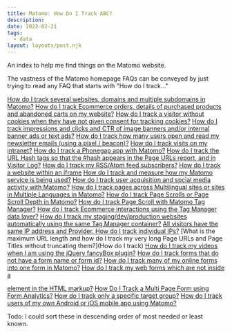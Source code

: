 ```yaml
---
title: Matomo: How Do I Track ABC?
description:
date: 2022-02-21
tags:
  - data
layout: layouts/post.njk
---
```


An index to help me find things on the Matomo website.  

The vastness of the Matomo homepage FAQs can be conveyed by just trying to read any FAQ that starts with "How do I track..."


[How do I track several websites, domains and multiple subdomains in Matomo?](https://matomo.org/faq/new-to-piwik/#faq_104)
[How do I track Ecommerce orders, details of purchased products and abandoned carts on my website?](https://matomo.org/faq/new-to-piwik/#faq_123)
[How do I track a visitor without cookies when they have not given consent for tracking cookies?](https://matomo.org/faq/new-to-piwik/#how-can-i-still-track-a-visitor-without-cookies-even-if-they-decline-the-cookie-consent)
[How do I track impressions and clicks and CTR of image banners and/or internal banner ads or text ads?](https://matomo.org/faq/how-to/#faq_19486)
[How do I track how many users open and read my newsletter emails (using a pixel / beacon)?](https://matomo.org/faq/how-to/#faq_25454)
[How do I track visits on my intranet?](https://matomo.org/faq/how-to/#faq_19)
[How do I track a Phonegap app with Matomo?](https://matomo.org/faq/how-to/#faq_20304)
[How do I track the URL Hash tags so that the #hash appears in the Page URLs report, and in Visitor Log?](https://matomo.org/faq/how-to/#faq_188)
[How do I track my RSS/Atom feed subscribers?](https://matomo.org/faq/how-to/#faq_99)
[How do I track a website within an iframe](https://matomo.org/faq/how-to/#how-do-i-track-a-website-within-an-iframe)
[How do I track and measure how my Matomo service is being used?](https://matomo.org/faq/how-to/#faq_20982)
[How do I track user acquisition and social media activity with Matomo?](https://matomo.org/faq/how-to/#faq_24341)
[How do I track pages across Multilingual sites or sites in Multiple Languages in Matomo?](https://matomo.org/faq/how-to/#how-do-i-track-pages-across-multilingual-sites-or-sites-in-multiple-languages-in-matomo)
[How do I track Page Scrolls or Page Scroll Depth in Matomo?](https://matomo.org/faq/how-to/#how-do-i-track-page-scrolls-or-page-scroll-depth-in-matomo)
[How do I track Page Scroll with Matomo Tag Manager?](https://matomo.org/faq/tag-manager/#how-do-i-track-page-scroll-with-matomo-tag-manager)
[How do I track Ecommerce interactions using the Tag Manager data layer?](https://matomo.org/faq/tag-manager/#faq_35847)
[How do I track my staging/dev/production websites automatically using the same Tag Manager container?](https://matomo.org/faq/tag-manager/#how-do-i-track-my-staging-dev-production-websites-automatically-using-the-same-tag-manager-container)
[All visitors have the same IP address and Provider. How do I track individual IPs?](https://matomo.org/faq/troubleshooting/#faq_17710)
[What is the maximum URL length and how do I track my very long Page URLs and Page Titles without truncating them?](How do I track)
[How do I track my videos when I am using the jQuery fancyBox plugin?](https://matomo.org/faq/media-analytics/#faq_22765)
[How do I track forms that do not have a form name or form id?](https://matomo.org/faq/form-analytics/#faq_23766)
[How do I track many of my online forms into one form in Matomo?](https://matomo.org/faq/form-analytics/#faq_23764)
[How do I track my web forms which are not inside a <form> element in the HTML markup?](https://matomo.org/faq/form-analytics/#faq_23770)
[How Do I Track a Multi Page Form using Form Analytics?](https://matomo.org/faq/form-analytics/#how-do-i-track-a-multi-page-form-using-form-analytics)
[How do I track only a specific target group?](https://matomo.org/faq/heatmap-session-recording/#faq_24231)
[How do I track users of my own Android or iOS mobile app using Matomo?](https://matomo.org/faq/mobile-app/#im-looking-for-a-way-to-track-users-of-my-own-mobile-app-using-matomo)


Todo: I could sort these in descending order of most needed or least known.  
